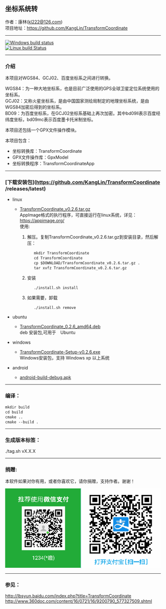 ## 坐标系统转


作者：康林(kl222@126.com)  
项目地址：https://github.com/KangLin/TransformCoordinate  

------------
[![Windows build status](https://ci.appveyor.com/api/projects/status/yxkcu6b6o2av6wmk?svg=true)](https://ci.appveyor.com/project/KangLin/transformcoordinate)  
[![Linux build Status](https://travis-ci.org/KangLin/TransformCoordinate.svg?branch=master)](https://travis-ci.org/KangLin/TransformCoordinate)

------------

### 介绍
本项目对WGS84、GCJ02、百度坐标系之间进行转换。

WGS84：为一种大地坐标系，也是目前广泛使用的GPS全球卫星定位系统使用的坐标系。  
GCJ02：又称火星坐标系，是由中国国家测绘局制定的地理坐标系统，是由WGS84加密后得到的坐标系。  
BD09：为百度坐标系，在GCJ02坐标系基础上再次加密。其中bd09ll表示百度经纬度坐标，bd09mc表示百度墨卡托米制坐标。  

本项目还包括一个GPX文件操作模块。

本项目包含：  
- 坐标转换库：TransformCoordinate  
- GPX文件操作库：GpxModel  
- 坐标转换程序：TransformCoordinateApp  

------------

### [下载安装包](https://github.com/KangLin/TransformCoordinate /releases/latest)

- linux
    - [TransformCoordinate_v0.2.6.tar.gz](https://github.com/KangLin/TransformCoordinate/releases/download/v0.2.6/TransformCoordinate_v0.2.6.tar.gz)  
      AppImage格式的执行程序，可直接运行在linux系统，详见：https://appimage.org/  
      使用:    
      1. 解压。复制TransformCoordinate_v0.2.6.tar.gz到安装目录，然后解压：

                mkdir TransformCoordinate
                cd TransformCoordinate
                cp $DOWNLOAD/TransformCoordinate_v0.2.6.tar.gz .
                tar xvfz TransformCoordinate_v0.2.6.tar.gz

      2. 安装
        
                ./install.sh install
        
      3. 如果需要，卸载
        
                ./install.sh remove

- ubuntu
    - [TransformCoordinate_0.2.6_amd64.deb](https://github.com/KangLin/TransformCoordinate/releases/download/v0.2.6/TransformCoordinate_0.2.6_amd64.deb)  
  deb 安装包,可用于　Ubuntu
  
- windows
    - [TransformCoordinate-Setup-v0.2.6.exe](https://github.com/KangLin/TransformCoordinate/releases/download/v0.2.6/TransformCoordinate-Setup-v0.2.6.exe)  
  Windows安装包，支持 Windows xp 以上系统 

- android
    + [android-build-debug.apk](https://github.com/KangLin/TransformCoordinate/releases/download/v0.2.6/android-build-debug.apk)

------------

### 编译：

    mkdir build
    cd build
    cmake ..
    cmake --build . 

------------

### 生成版本标签：
./tag.sh vX.X.X

------------

### 捐赠:  
本软件如果对你有用，或者你喜欢它，请你捐赠，支持作者。谢谢！

![捐赠](https://github.com/KangLin/RabbitCommon/raw/master/Src/Resource/image/Contribute.png "捐赠")

------------

### 参见：  
http://lbsyun.baidu.com/index.php?title=TransformCoordinate  
http://www.360doc.com/content/16/0721/16/9200790_577327509.shtml
